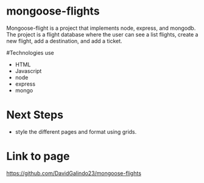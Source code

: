 # mongoose-flights

Mongoose-flight is a project that implements node, express, and mongodb. The project is a flight database where the user can see a list flights, create a new flight, add a destination, and add a ticket.


#Technologies use 
* HTML
* Javascript 
* node 
* express
* mongo


# Next Steps
* style the different pages and format using grids. 

# Link to page 
https://github.com/DavidGalindo23/mongoose-flights 
